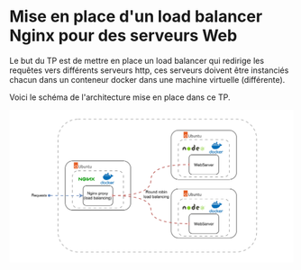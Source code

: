 # Mise en place d'un load balancer Nginx pour des serveurs Web

Le but du TP est de mettre en place un load balancer qui redirige les requêtes vers différents serveurs http, ces serveurs doivent être instanciés chacun dans un conteneur docker dans une machine virtuelle (différente).

Voici le schéma de l'architecture mise en place dans ce TP.

![Architecture](./images/Architecture.svg)